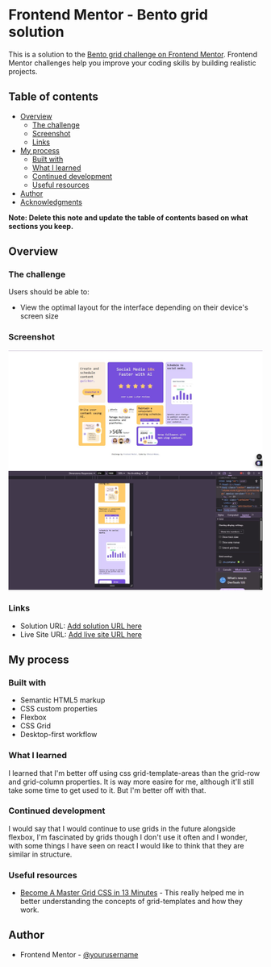 # Frontend Mentor - Bento grid solution

This is a solution to the [Bento grid challenge on Frontend Mentor](https://www.frontendmentor.io/challenges/bento-grid-RMydElrlOj). Frontend Mentor challenges help you improve your coding skills by building realistic projects. 

## Table of contents

- [Overview](#overview)
  - [The challenge](#the-challenge)
  - [Screenshot](#screenshot)
  - [Links](#links)
- [My process](#my-process)
  - [Built with](#built-with)
  - [What I learned](#what-i-learned)
  - [Continued development](#continued-development)
  - [Useful resources](#useful-resources)
- [Author](#author)
- [Acknowledgments](#acknowledgments)

**Note: Delete this note and update the table of contents based on what sections you keep.**

## Overview

### The challenge

Users should be able to:

- View the optimal layout for the interface depending on their device's screen size

### Screenshot

![](./Screenshot/bento_screenshotDesktop.jpg)
![](./Screenshot/bento_screenshotMobile.jpg)


### Links

- Solution URL: [Add solution URL here](https://your-solution-url.com)
- Live Site URL: [Add live site URL here](https://your-live-site-url.com)

## My process

### Built with

- Semantic HTML5 markup
- CSS custom properties
- Flexbox
- CSS Grid
- Desktop-first workflow


### What I learned

I learned that I'm better off using css grid-template-areas than the grid-row and grid-column properties. It is way more easire for me, although it'll still take some time to get used to it. But I'm better off with that.



### Continued development

I would say that I would continue to use grids in the future alongside flexbox, I'm fascinated by grids though I don't use it often and I wonder, with some things I have seen on react I would like to think that they are similar in structure.



### Useful resources

- [Become A Master Grid CSS in 13 Minutes](https://www.example.com) - This really helped me in better understanding the concepts of grid-templates and how they work.
## Author

- Frontend Mentor - [@yourusername](https://www.frontendmentor.io/profile/yourusername)

